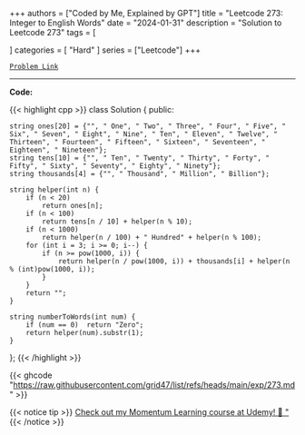 
+++
authors = ["Coded by Me, Explained by GPT"]
title = "Leetcode 273: Integer to English Words"
date = "2024-01-31"
description = "Solution to Leetcode 273"
tags = [
    
]
categories = [
    "Hard"
]
series = ["Leetcode"]
+++



[`Problem Link`](https://leetcode.com/problems/integer-to-english-words/description/)

---

**Code:**

{{< highlight cpp >}}
class Solution {
public:

    string ones[20] = {"", " One", " Two", " Three", " Four", " Five", " Six", " Seven", " Eight", " Nine", " Ten", " Eleven", " Twelve", " Thirteen", " Fourteen", " Fifteen", " Sixteen", " Seventeen", " Eighteen", " Nineteen"};
    string tens[10] = {"", " Ten", " Twenty", " Thirty", " Forty", " Fifty", " Sixty", " Seventy", " Eighty", " Ninety"};
    string thousands[4] = {"", " Thousand", " Million", " Billion"};

    string helper(int n) {
        if (n < 20) 
            return ones[n];
        if (n < 100) 
            return tens[n / 10] + helper(n % 10);
        if (n < 1000) 
            return helper(n / 100) + " Hundred" + helper(n % 100);
        for (int i = 3; i >= 0; i--) {
            if (n >= pow(1000, i)) {
                return helper(n / pow(1000, i)) + thousands[i] + helper(n % (int)pow(1000, i));
            }
        }
        return "";
    }

    string numberToWords(int num) {
        if (num == 0)  return "Zero";
        return helper(num).substr(1);
    }
};
{{< /highlight >}}

{{< ghcode "https://raw.githubusercontent.com/grid47/list/refs/heads/main/exp/273.md" >}}

{{< notice tip >}}
[Check out my Momentum Learning course at Udemy! 🚀 "](https://www.udemy.com/course/blind-75-the-data-structures-and-algorithms-essentials/)
{{< /notice >}}


